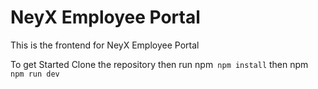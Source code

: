 # NeyX Employee Portal

This is the frontend for NeyX Employee Portal

To get Started Clone the repository then run
npm` npm install`
then
npm`` npm run dev``